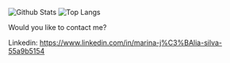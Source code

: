 
![Github Stats](https://github-readme-stats.vercel.app/api?username=marinajulia&show_icons=true&include_all_commits=true&count_private=true) ![Top Langs](https://github-readme-stats.vercel.app/api/top-langs/?username=marinajulia&show_icons=true&layout=compact&hide=php,html&langs_count=6)

Would you like to contact me? 

Linkedin: https://www.linkedin.com/in/marina-j%C3%BAlia-silva-55a9b5154



